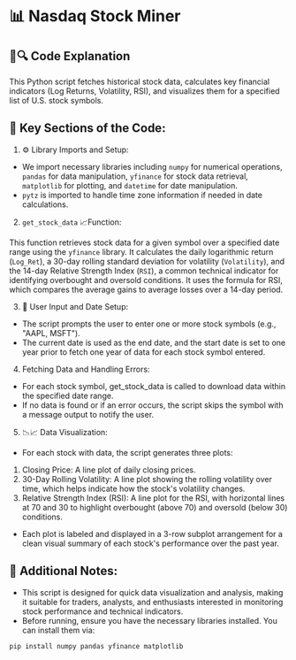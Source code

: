 # 📊 Nasdaq Stock Miner

## 📄🔍 Code Explanation
This Python script fetches historical stock data, calculates key financial indicators (Log Returns, Volatility, RSI), and visualizes them for a specified list of U.S. stock symbols.

## 🔑 Key Sections of the Code:
1. ⚙️ Library Imports and Setup:

* We import necessary libraries including ```numpy``` for numerical operations, ```pandas``` for data manipulation, ```yfinance``` for stock data retrieval, ```matplotlib``` for plotting, and ```datetime``` for date manipulation.
* ```pytz``` is imported to handle time zone information if needed in date calculations.

2. ```get_stock_data``` 📈Function:

This function retrieves stock data for a given symbol over a specified date range using the ```yfinance``` library.
It calculates the daily logarithmic return (```Log_Ret```), a 30-day rolling standard deviation for volatility (```Volatility```), and the 14-day Relative Strength Index (```RSI```), a common technical indicator for identifying overbought and oversold conditions.
It uses the formula for RSI, which compares the average gains to average losses over a 14-day period.

3. 📅 User Input and Date Setup:

* The script prompts the user to enter one or more stock symbols (e.g., "AAPL, MSFT").
* The current date is used as the end date, and the start date is set to one year prior to fetch one year of data for each stock symbol entered.

4. Fetching Data and Handling Errors:

* For each stock symbol, get_stock_data is called to download data within the specified date range.
* If no data is found or if an error occurs, the script skips the symbol with a message output to notify the user.

5. 📉📈 Data Visualization:

* For each stock with data, the script generates three plots:
1. Closing Price: A line plot of daily closing prices.
2. 30-Day Rolling Volatility: A line plot showing the rolling volatility over time, which helps indicate how the stock's volatility changes.
3. Relative Strength Index (RSI): A line plot for the RSI, with horizontal lines at 70 and 30 to highlight overbought (above 70) and oversold (below 30) conditions.
* Each plot is labeled and displayed in a 3-row subplot arrangement for a clean visual summary of each stock's performance over the past year.

## 📌 Additional Notes:
* This script is designed for quick data visualization and analysis, making it suitable for traders, analysts, and enthusiasts interested in monitoring stock performance and technical indicators.
* Before running, ensure you have the necessary libraries installed. You can install them via:
```
pip install numpy pandas yfinance matplotlib
```
